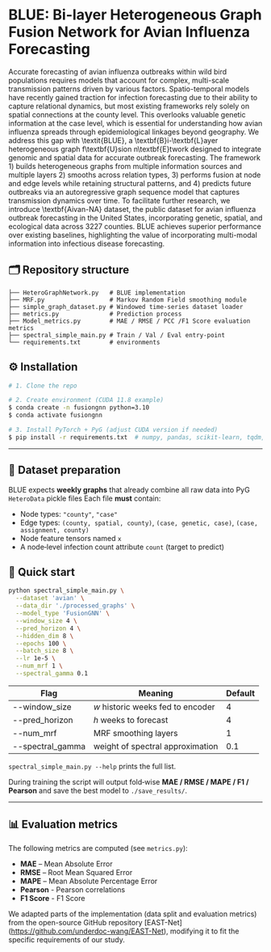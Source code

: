 # BLUE: Bi-layer Heterogeneous Graph Fusion Network for Avian Influenza Forecasting

Accurate forecasting of avian influenza outbreaks within wild bird populations requires models that account for complex, multi-scale transmission patterns driven by various factors. Spatio-temporal models have recently gained traction for infection forecasting due to their ability to capture relational dynamics, but most existing frameworks rely solely on spatial connections at the county level. This overlooks valuable genetic information at the case level, which is essential for understanding how avian influenza spreads through epidemiological linkages beyond geography. We address this gap with \textit{BLUE}, a \textbf{B}i-\textbf{L}ayer heterogeneous graph f\textbf{U}sion n\textbf{E}twork designed to integrate genomic and spatial data for accurate outbreak forecasting. The framework 1) builds heterogeneous graphs from multiple information sources and multiple layers 2) smooths across relation types, 3) performs fusion at node and edge levels while retaining structural patterns, and  4) predicts future outbreaks via an autoregressive graph sequence model that captures transmission dynamics over time.  To facilitate further research, we introduce \textbf{Aivan-NA} dataset, the public dataset for avian influenza outbreak forecasting in the United States, incorporating genetic, spatial, and ecological data across 3227 counties. BLUE achieves superior performance over existing baselines, highlighting the value of incorporating multi-modal information into infectious disease forecasting.



## 🗂️ Repository structure

```
├── HeteroGraphNetwork.py   # BLUE implementation
├── MRF.py                  # Markov Random Field smoothing module
├── simple_graph_dataset.py # Windowed time‑series dataset loader
├── metrics.py              # Prediction process
├── Model_metrics.py        # MAE / RMSE / PCC /F1 Score evaluation metrics
├── spectral_simple_main.py # Train / Val / Eval entry‑point
└── requirements.txt        # environments
```


## ⚙️ Installation

```bash
# 1. Clone the repo

# 2. Create environment (CUDA 11.8 example)
$ conda create -n fusiongnn python=3.10
$ conda activate fusiongnn

# 3. Install PyTorch + PyG (adjust CUDA version if needed)
$ pip install -r requirements.txt  # numpy, pandas, scikit‑learn, tqdm, tensorboard, pytorch, torch_geometric, scatter, etc.
```

---

## 📄 Dataset preparation

BLUE expects **weekly graphs** that already combine all raw data into PyG `HeteroData` pickle files
Each file **must** contain:

* Node types: `"county"`, `"case"`
* Edge types: `(county, spatial, county)`, `(case, genetic, case)`, `(case, assignment, county)`
* Node feature tensors named `x`
* A node‑level infection count attribute `count` (target to predict)


## 🚀 Quick start

```bash
python spectral_simple_main.py \
  --dataset 'avian' \
  --data_dir './processed_graphs' \
  --model_type 'FusionGNN' \
  --window_size 4 \
  --pred_horizon 4 \
  --hidden_dim 8 \
  --epochs 100 \
  --batch_size 8 \
  --lr 1e-5 \
  --num_mrf 1 \
  --spectral_gamma 0.1
```

| Flag             | Meaning                           | Default |
| ---------------- | --------------------------------- | ------- |
| --window_size    | $w$ historic weeks fed to encoder | 4       |
| --pred_horizon   | $h$ weeks to forecast             | 4       |
| --num_mrf        | MRF smoothing layers              | 1       |
| --spectral_gamma | weight of spectral approximation  | 0.1     |

`spectral_simple_main.py --help` prints the full list.

During training the script will output fold‑wise **MAE / RMSE / MAPE / F1 / Pearson** and save the best model to `./save_results/`.

---

## 📊 Evaluation metrics

The following metrics are computed (see `metrics.py`):

* **MAE** – Mean Absolute Error
* **RMSE** – Root Mean Squared Error
* **MAPE** – Mean Absolute Percentage Error
* **Pearson** - Pearson correlations
* **F1 Score** - F1 Score

We adapted parts of the implementation (data split and evaluation metrics) from the open-source GitHub repository [EAST-Net] (https://github.com/underdoc-wang/EAST-Net), modifying it to fit the specific requirements of our study.


